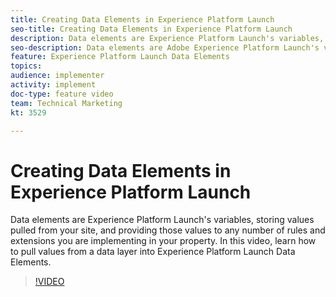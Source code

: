 ```yaml
---
title: Creating Data Elements in Experience Platform Launch
seo-title: Creating Data Elements in Experience Platform Launch
description: Data elements are Experience Platform Launch's variables, storing values pulled from your site, and providing those values to any number of rules and extensions you are implementing in your property. In this video, learn how to pull values from a data layer into Experience Platform Launch Data Elements. 
seo-description: Data elements are Adobe Experience Platform Launch's variables, storing values pulled from your site, and providing those values to any number of rules and extensions you are implementing in your property. In this video, learn how to pull values from a data layer into Experience Platform Launch Data Elements.
feature: Experience Platform Launch Data Elements
topics: 
audience: implementer
activity: implement
doc-type: feature video
team: Technical Marketing
kt: 3529

---
```


# Creating Data Elements in Experience Platform Launch

Data elements are Experience Platform Launch's variables, storing values pulled from your site, and providing those values to any number of rules and extensions you are implementing in your property. In this video, learn how to pull values from a data layer into Experience Platform Launch Data Elements.

>[!VIDEO](https://video.tv.adobe.com/v/28733/?quality=12)
